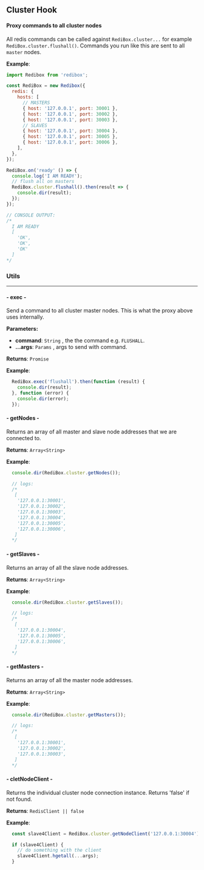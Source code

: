 ## Cluster Hook

#### Proxy commands to all cluster nodes

All redis commands can be called against `RediBox.cluster...` for example `RediBox.cluster.flushall()`. Commands you run like this are sent to all `master` nodes.

**Example**:

```javascript
import Redibox from 'redibox';

const RediBox = new Redibox({
  redis: {
    hosts: [
      // MASTERS
      { host: '127.0.0.1', port: 30001 },
      { host: '127.0.0.1', port: 30002 },
      { host: '127.0.0.1', port: 30003 },
      // SLAVES
      { host: '127.0.0.1', port: 30004 },
      { host: '127.0.0.1', port: 30005 },
      { host: '127.0.0.1', port: 30006 },
    ],
  },
});

RediBox.on('ready' () => {
  console.log('I AM READY');
  // flush all on masters
  RediBox.cluster.flushall().then(result => {
    console.dir(result);
  });
});

// CONSOLE OUTPUT:
/*
  I AM READY
  [
    'OK',
    'OK',
    'OK'
  ]
*/
```


### Utils
---

#### - exec -
Send a command to all cluster master nodes. This is what the proxy above uses internally.

**Parameters:**
 - **command**: `String` , the the command e.g. `FLUSHALL`.
 - **...args**: `Params` , args to send with command.

**Returns**: `Promise`

**Example**:
```javascript
  RediBox.exec('flushall').then(function (result) {
    console.dir(result);
  }, function (error) {
    console.dir(error);
  });
```


#### - getNodes -
Returns an array of all master and slave node addresses that we are connected to.

**Returns**: `Array<String>`

**Example**:
```javascript
  console.dir(RediBox.cluster.getNodes());

  // logs:
  /*
   [
    '127.0.0.1:30001',
    '127.0.0.1:30002',
    '127.0.0.1:30003',
    '127.0.0.1:30004',
    '127.0.0.1:30005',
    '127.0.0.1:30006',
   ]
  */
```

#### - getSlaves -
Returns an array of all the slave node addresses.

**Returns**: `Array<String>`

**Example**:
```javascript
  console.dir(RediBox.cluster.getSlaves());

  // logs:
  /*
   [
    '127.0.0.1:30004',
    '127.0.0.1:30005',
    '127.0.0.1:30006',
   ]
  */
```

#### - getMasters -
Returns an array of all the master node addresses.

**Returns**: `Array<String>`

**Example**:
```javascript
  console.dir(RediBox.cluster.getMasters());

  // logs:
  /*
   [
    '127.0.0.1:30001',
    '127.0.0.1:30002',
    '127.0.0.1:30003',
   ]
  */
```

#### - cletNodeClient -
Returns the individual cluster node connection instance.
Returns 'false' if not found.

**Returns**: `RedisClient || false`

**Example**:
```javascript
  const slave4Client = RediBox.cluster.getNodeClient('127.0.0.1:30004');

  if (slave4Client) {
    // do something with the client
    slave4Client.hgetall(...args);
  }
```
